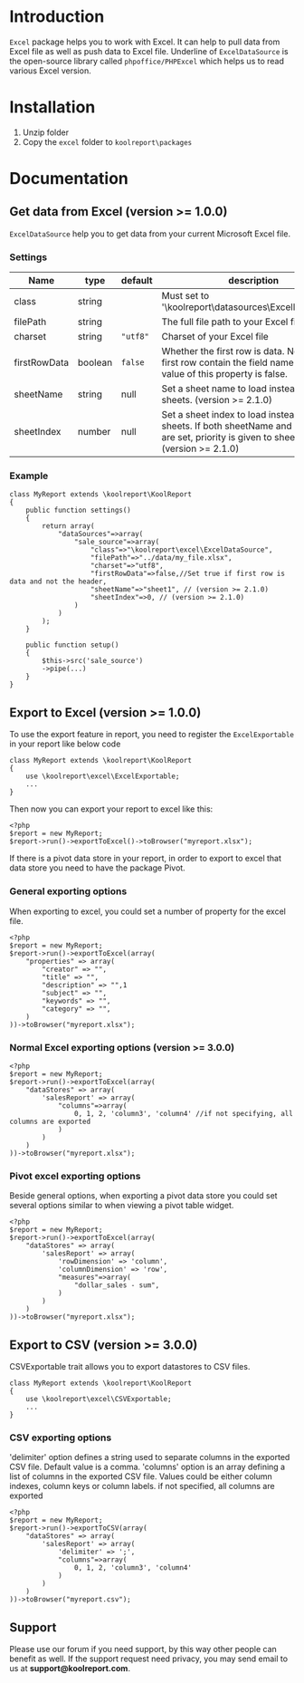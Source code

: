 # Introduction

`Excel` package helps you to work with Excel. It can help to pull data from Excel file as well as push data to Excel file. Underline of `ExcelDataSource` is the open-source library called `phpoffice/PHPExcel` which helps us to read various Excel version.

# Installation

1. Unzip folder
2. Copy the `excel` folder to `koolreport\packages`

# Documentation

## Get data from Excel (version >= 1.0.0)

`ExcelDataSource` help you to get data from your current Microsoft Excel file.

### Settings

|Name|type|default|description|
|----|---|---|---|
|class|string||	Must set to '\koolreport\datasources\ExcelDataSource'|
|filePath|string||The full file path to your Excel file.|
|charset|string|`"utf8"`|Charset of your Excel file|
|firstRowData|boolean|`false`|Whether the first row is data. Normally the first row contain the field name so default value of this property is false.|
|sheetName|string|null|Set a sheet name to load instead of all sheets. (version >= 2.1.0)|
|sheetIndex|number|null|Set a sheet index to load instead of all sheets. If both sheetName and sheetIndex are set, priority is given to sheetName first.  (version >= 2.1.0)|

### Example

```
class MyReport extends \koolreport\KoolReport
{
    public function settings()
    {
        return array(
            "dataSources"=>array(
                "sale_source"=>array(
                    "class"=>"\koolreport\excel\ExcelDataSource",
                    "filePath"=>"../data/my_file.xlsx",
                    "charset"=>"utf8",
                    "firstRowData"=>false,//Set true if first row is data and not the header,
                    "sheetName"=>"sheet1", // (version >= 2.1.0)
                    "sheetIndex"=>0, // (version >= 2.1.0)
                )
            )
        );
    }

    public function setup()
    {
        $this->src('sale_source')
        ->pipe(...)
    }
}

```

## Export to Excel (version >= 1.0.0)

To use the export feature in report, you need to register the `ExcelExportable` in your report like below code

```
class MyReport extends \koolreport\KoolReport
{
    use \koolreport\excel\ExcelExportable;
    ...
}
```

Then now you can export your report to excel like this:

```
<?php
$report = new MyReport;
$report->run()->exportToExcel()->toBrowser("myreport.xlsx");
```

If there is a pivot data store in your report, in order to export to excel that data store you need to have the package Pivot.

### General exporting options

When exporting to excel, you could set a number of property for the excel file.

```
<?php
$report = new MyReport;
$report->run()->exportToExcel(array(
    "properties" => array(
        "creator" => "",
        "title" => "",
        "description" => "",1
        "subject" => "",
        "keywords" => "",
        "category" => "",
    )
))->toBrowser("myreport.xlsx");
```

### Normal Excel exporting options (version >= 3.0.0)

```
<?php
$report = new MyReport;
$report->run()->exportToExcel(array(
    "dataStores" => array(
        'salesReport' => array(
            "columns"=>array(
                0, 1, 2, 'column3', 'column4' //if not specifying, all columns are exported
            )
        )
    )
))->toBrowser("myreport.xlsx");
```

### Pivot excel exporting options 

Beside general options, when exporting a pivot data store you could set several options similar to when viewing a pivot table widget.

```
<?php
$report = new MyReport;
$report->run()->exportToExcel(array(
    "dataStores" => array(
        'salesReport' => array(
            'rowDimension' => 'column',
            'columnDimension' => 'row',
            "measures"=>array(
                "dollar_sales - sum", 
            )
        )
    )
))->toBrowser("myreport.xlsx");
```

## Export to CSV (version >= 3.0.0)

CSVExportable trait allows you to export datastores to CSV files.

```
class MyReport extends \koolreport\KoolReport
{
    use \koolreport\excel\CSVExportable;
    ...
}
```

### CSV exporting options

'delimiter' option defines a string used to separate columns in the exported CSV file. Default value is a comma.
'columns' option is an array defining a list of columns in the exported CSV file. Values could be either column indexes, column keys or column labels. if not specified, all columns are exported

```
<?php
$report = new MyReport;
$report->run()->exportToCSV(array(
    "dataStores" => array(
        'salesReport' => array(
            'delimiter' => ';',
            "columns"=>array(
                0, 1, 2, 'column3', 'column4'
            )
        )
    )
))->toBrowser("myreport.csv");
```

## Support

Please use our forum if you need support, by this way other people can benefit as well. If the support request need privacy, you may send email to us at __support@koolreport.com__.
